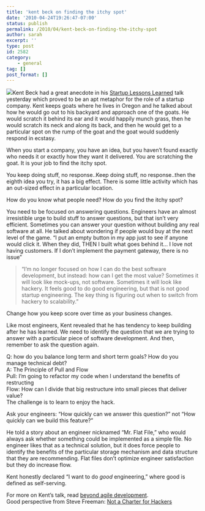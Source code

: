 ```yaml
---
title: 'kent beck on finding the itchy spot'
date: '2010-04-24T19:26:47-07:00'
status: publish
permalink: /2010/04/kent-beck-on-finding-the-itchy-spot
author: sarah
excerpt: ''
type: post
id: 2582
category:
    - general
tag: []
post_format: []
---
```

![](http://sketchfu.com/user/image/680/Copy_of_Laughing_Goat.jpg)Kent Beck had a great anecdote in his [Startup Lessons Learned](http://www.sllconf.com/) talk yesterday which proved to be an apt metaphor for the role of a startup company. Kent keeps goats where he lives in Oregon and he talked about how he would go out to his backyard and approach one of the goats. He would scratch it behind its ear and it would happily munch grass, then he would scratch its neck and along its back, and then he would get to a particular spot on the rump of the goat and the goat would suddenly respond in ecstasy.

When you start a company, you have an idea, but you haven’t found exactly who needs it or exactly how they want it delivered. You are scratching the goat. It is your job to find the itchy spot.

You keep doing stuff, no response..Keep doing stuff, no response..then the eighth idea you try, it has a big effect. There is some little activity which has an out-sized effect in a particular location.

How do you know what people need? How do you find the itchy spot?

You need to be focused on answering questions. Engineers have an almost irresistible urge to build stuff to answer questions, but that isn’t very efficient. Sometimes you can answer your question without building any real software at all. He talked about wondering if people would buy at the next level of the game. “I put an empty button in my app just to see if anyone would click it. When they did, THEN I built what goes behind it… I love not having customers. If I don’t implement the payment gateway, there is no issue”

> “I’m no longer focused on how I can do the best software development, but instead: how can I get the most value? Sometimes it will look like mock-ups, not software. Sometimes it will look like hackery. It feels good to do good engineering, but that is not good startup engineering. The key thing is figuring out when to switch from hackery to scalability.”

Change how you keep score over time as your business changes.

Like most engineers, Kent revealed that he has tendency to keep building after he has learned. We need to identify the question that we are trying to answer with a particular piece of software development. And then, remember to ask the question again.

Q: how do you balance long term and short term goals? How do you manage technical debt?  
A: The Principle of Pull and Flow  
Pull: I’m going to refactor my code when I understand the benefits of restructing  
Flow: How can I divide that big restructure into small pieces that deliver value?  
The challenge is to learn to enjoy the hack.

Ask your engineers: “How quickly can we answer this question?” not “How quickly can we build this feature?”

He told a story about an engineer nicknamed “Mr. Flat File,” who would always ask whether something could be implemented as a simple file. No engineer likes that as a technical solution, but it does force people to identify the benefits of the particular storage mechanism and data structure that they are recommending. Flat files don’t optimize engineer satisfaction but they do increase flow.

Kent honestly declared “I want to do *good* engineering,” where good is defined as self-serving.

For more on Kent’s talk, read [beyond agile development](https://www.ultrasaurus.com/sarahblog/2010/04/beyond-agile-development/).  
Good perspective from Steve Freeman: [Not a Charter for Hackers](http://www.m3p.co.uk/blog/2010/04/25/not-a-charter-for-hackers/)